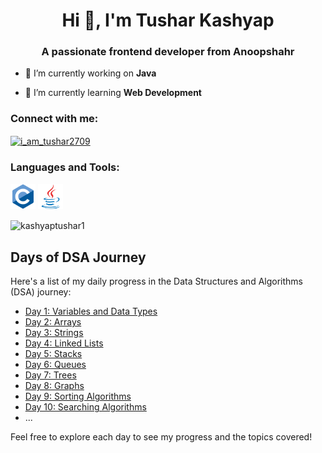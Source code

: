 <h1 align="center">Hi 👋, I'm Tushar Kashyap</h1>
<h3 align="center">A passionate frontend developer from Anoopshahr</h3>

- 🔭 I’m currently working on **Java**

- 🌱 I’m currently learning **Web Development**

<h3 align="left">Connect with me:</h3>
<p align="left">
 
  <a href="https://instagram.com/i_am_tushar2709" target="blank"><img align="center" src="https://raw.githubusercontent.com/rahuldkjain/github-profile-readme-generator/master/src/images/icons/Social/instagram.svg" alt="i_am_tushar2709" height="30" width="40" /></a>
</p>

<h3 align="left">Languages and Tools:</h3>
<p align="left">
  <a href="https://www.cprogramming.com/" target="_blank" rel="noreferrer"><img src="https://raw.githubusercontent.com/devicons/devicon/master/icons/c/c-original.svg" alt="c" width="40" height="40"/></a>
  <a href="https://www.java.com" target="_blank" rel="noreferrer"><img src="https://raw.githubusercontent.com/devicons/devicon/master/icons/java/java-original.svg" alt="java" width="40" height="40"/></a>
</p>

<p><img align="center" src="https://github-readme-stats.vercel.app/api/top-langs?username=kashyaptushar1&show_icons=true&locale=en&layout=compact" alt="kashyaptushar1" /></p>

## Days of DSA Journey

Here's a list of my daily progress in the Data Structures and Algorithms (DSA) journey:

- [Day 1: Variables and Data Types](link-to-day1)
- [Day 2: Arrays](link-to-day2)
- [Day 3: Strings](link-to-day3)
- [Day 4: Linked Lists](link-to-day4)
- [Day 5: Stacks](link-to-day5)
- [Day 6: Queues](link-to-day6)
- [Day 7: Trees](link-to-day7)
- [Day 8: Graphs](link-to-day8)
- [Day 9: Sorting Algorithms](link-to-day9)
- [Day 10: Searching Algorithms](link-to-day10)
- ...

Feel free to explore each day to see my progress and the topics covered!
